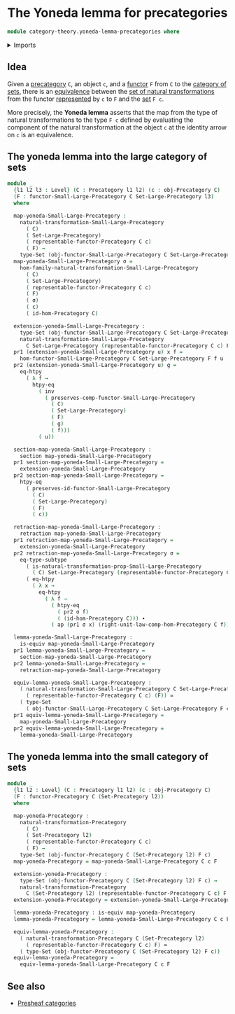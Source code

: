 # The Yoneda lemma for precategories

```agda
module category-theory.yoneda-lemma-precategories where
```

<details><summary>Imports</summary>

```agda
open import category-theory.functors-from-small-to-large-precategories
open import category-theory.functors-precategories
open import category-theory.natural-transformations-functors-from-small-to-large-precategories
open import category-theory.natural-transformations-functors-precategories
open import category-theory.precategories
open import category-theory.representable-functors-precategories

open import foundation.action-on-identifications-functions
open import foundation.category-of-sets
open import foundation.dependent-pair-types
open import foundation.equivalences
open import foundation.function-extensionality
open import foundation.identity-types
open import foundation.retractions
open import foundation.sections
open import foundation.sets
open import foundation.subtypes
open import foundation.universe-levels
```

</details>

## Idea

Given a [precategory](category-theory.precategories.md) `C`, an object `c`, and
a [functor](category-theory.functors-precategories.md) `F` from `C` to the
[category of sets](foundation.category-of-sets.md), there is an
[equivalence](foundation-core.equivalences.md) between the
[set of natural transformations](category-theory.natural-transformations-functors-precategories.md)
from the functor
[represented](category-theory.representable-functors-precategories.md) by `c` to
`F` and the [set](foundation-core.sets.md) `F c`.

More precisely, the **Yoneda lemma** asserts that the map from the type of
natural transformations to the type `F c` defined by evaluating the component of
the natural transformation at the object `c` at the identity arrow on `c` is an
equivalence.

## The yoneda lemma into the large category of sets

```agda
module _
  {l1 l2 l3 : Level} (C : Precategory l1 l2) (c : obj-Precategory C)
  (F : functor-Small-Large-Precategory C Set-Large-Precategory l3)
  where

  map-yoneda-Small-Large-Precategory :
    natural-transformation-Small-Large-Precategory
      ( C)
      ( Set-Large-Precategory)
      ( representable-functor-Precategory C c)
      ( F) →
    type-Set (obj-functor-Small-Large-Precategory C Set-Large-Precategory F c)
  map-yoneda-Small-Large-Precategory σ =
    hom-family-natural-transformation-Small-Large-Precategory
      ( C)
      ( Set-Large-Precategory)
      ( representable-functor-Precategory C c)
      ( F)
      ( σ)
      ( c)
      ( id-hom-Precategory C)

  extension-yoneda-Small-Large-Precategory :
    type-Set (obj-functor-Small-Large-Precategory C Set-Large-Precategory F c) →
    natural-transformation-Small-Large-Precategory
      C Set-Large-Precategory (representable-functor-Precategory C c) F
  pr1 (extension-yoneda-Small-Large-Precategory u) x f =
    hom-functor-Small-Large-Precategory C Set-Large-Precategory F f u
  pr2 (extension-yoneda-Small-Large-Precategory u) g =
    eq-htpy
      ( λ f →
        htpy-eq
          ( inv
            ( preserves-comp-functor-Small-Large-Precategory
              ( C)
              ( Set-Large-Precategory)
              ( F)
              ( g)
              ( f)))
          ( u))

  section-map-yoneda-Small-Large-Precategory :
    section map-yoneda-Small-Large-Precategory
  pr1 section-map-yoneda-Small-Large-Precategory =
    extension-yoneda-Small-Large-Precategory
  pr2 section-map-yoneda-Small-Large-Precategory =
    htpy-eq
      ( preserves-id-functor-Small-Large-Precategory
        ( C)
        ( Set-Large-Precategory)
        ( F)
        ( c))

  retraction-map-yoneda-Small-Large-Precategory :
    retraction map-yoneda-Small-Large-Precategory
  pr1 retraction-map-yoneda-Small-Large-Precategory =
    extension-yoneda-Small-Large-Precategory
  pr2 retraction-map-yoneda-Small-Large-Precategory σ =
    eq-type-subtype
      ( is-natural-transformation-prop-Small-Large-Precategory
        ( C) Set-Large-Precategory (representable-functor-Precategory C c) F)
      ( eq-htpy
        ( λ x →
          eq-htpy
            ( λ f →
              ( htpy-eq
                ( pr2 σ f)
                ( (id-hom-Precategory C))) ∙
              ( ap (pr1 σ x) (right-unit-law-comp-hom-Precategory C f)))))

  lemma-yoneda-Small-Large-Precategory :
    is-equiv map-yoneda-Small-Large-Precategory
  pr1 lemma-yoneda-Small-Large-Precategory =
    section-map-yoneda-Small-Large-Precategory
  pr2 lemma-yoneda-Small-Large-Precategory =
    retraction-map-yoneda-Small-Large-Precategory

  equiv-lemma-yoneda-Small-Large-Precategory :
    ( natural-transformation-Small-Large-Precategory C Set-Large-Precategory
      ( representable-functor-Precategory C c) (F)) ≃
    ( type-Set
      ( obj-functor-Small-Large-Precategory C Set-Large-Precategory F c))
  pr1 equiv-lemma-yoneda-Small-Large-Precategory =
    map-yoneda-Small-Large-Precategory
  pr2 equiv-lemma-yoneda-Small-Large-Precategory =
    lemma-yoneda-Small-Large-Precategory
```

## The yoneda lemma into the small category of sets

```agda
module _
  {l1 l2 : Level} (C : Precategory l1 l2) (c : obj-Precategory C)
  (F : functor-Precategory C (Set-Precategory l2))
  where

  map-yoneda-Precategory :
    natural-transformation-Precategory
      ( C)
      ( Set-Precategory l2)
      ( representable-functor-Precategory C c)
      ( F) →
    type-Set (obj-functor-Precategory C (Set-Precategory l2) F c)
  map-yoneda-Precategory = map-yoneda-Small-Large-Precategory C c F

  extension-yoneda-Precategory :
    type-Set (obj-functor-Precategory C (Set-Precategory l2) F c) →
    natural-transformation-Precategory
      C (Set-Precategory l2) (representable-functor-Precategory C c) F
  extension-yoneda-Precategory = extension-yoneda-Small-Large-Precategory C c F

  lemma-yoneda-Precategory : is-equiv map-yoneda-Precategory
  lemma-yoneda-Precategory = lemma-yoneda-Small-Large-Precategory C c F

  equiv-lemma-yoneda-Precategory :
    ( natural-transformation-Precategory C (Set-Precategory l2)
      ( representable-functor-Precategory C c) F) ≃
    ( type-Set (obj-functor-Precategory C (Set-Precategory l2) F c))
  equiv-lemma-yoneda-Precategory =
    equiv-lemma-yoneda-Small-Large-Precategory C c F
```

## See also

- [Presheaf categories](category-theory.presheaf-categories.md)
